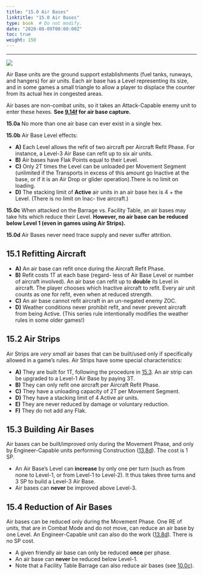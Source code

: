 ```yaml
---
title: "15.0 Air Bases"
linktitle: "15.0 Air Bases"
type: book  # Do not modify.
date: "2020-08-09T00:00:00Z"
toc: true
weight: 150
---
```

***

![](/rules/ocs-4.3/files/air-bases-15.0.png)

Air Base units are the ground
support establishments (fuel
tanks, runways, and hangers)
for air units. Each air base has
a Level representing its size, and in some
games a small triangle to allow a player
to displace the counter from its actual
hex in congested areas.

Air bases are non-combat units, so it
takes an Attack-Capable enemy unit
to enter these hexes. **See [9.14f](../9-0-ground-combat/#914-specialized-combats) for air
base capture.**

**15.0a** No more than one air base can
ever exist in a single hex.

**15.0b** Air Base Level effects:
* **A)** Each Level allows the refit of two
aircraft per Aircraft Refit Phase.
For instance, a Level-3 Air Base
can refit up to six air units.
* **B)** Air bases have Flak Points equal
to their Level.
* **C)** Only 2T times the Level can be
unloaded per Movement Segment
(unlimited if the Transports in
excess of this amount go Inactive
at the base, or if it is an Air Drop
or glider operation).There is no
limit on loading.
* **D)** The stacking limit of **Active** air
units in an air base hex is 4 + the
Level. (There is no limit on Inac-
tive aircraft.)

**15.0c** When attacked on the Barrage vs.
Facility Table, an air bases may take hits
which reduce their Level. **However, no
air base can be reduced below Level 1
(even in games using Air Strips).**

**15.0d** Air Bases never need trace supply
and never suffer attrition.

## 15.1 Refitting Aircraft
* **A)** An air base can refit once during
the Aircraft Refit Phase.
* **B)** Refit costs 1T at each base (regard-
less of Air Base Level or number
of aircraft involved). An air base
can refit up to **double** its Level in
aircraft. The player chooses which
Inactive aircraft to refit. Every air
unit counts as one for refit, even
when at reduced strength.
* **C)** An air base cannot refit aircraft in
an un-negated enemy ZOC.
* **D)** Weather conditions never prohibit
refit, and never prevent aircraft
from being Active. (This series rule
intentionally modifies the weather
rules in some older games!)

## 15.2 Air Strips

Air Strips are *very small* air bases that can
be built/used only if specifically allowed
in a game’s rules. Air Strips have some
special characteristics:
* **A)** They are built for 1T, following
the procedure in [15.3](#153-building-air-bases). An air strip
can be upgraded to a Level-1 Air
Base by paying 3T.
* **B)** They can only refit one aircraft per
Aircraft Refit Phase.
* **C)** They have a unloading capacity of
2T per Movement Segment.
* **D)** They have a stacking limit of 4
Active air units.
* **E)** They are never reduced by damage
or voluntary reduction.
* **F)** They do not add any Flak.

## 15.3 Building Air Bases

Air bases can be built/improved only
during the Movement Phase, and only
by Engineer-Capable units performing
Construction ([13.8d](../13-0-specialized-units/#138-engineer-functions)). The cost is 1 SP.
* An Air Base’s Level can **increase**
by only one per turn (such as from
none to Level-1, or from Level-1 to
Level-2). It thus takes three turns
and 3 SP to build a Level-3 Air Base.
* Air bases can **never** be improved
above Level-3.

## 15.4 Reduction of Air Bases

Air bases can be reduced only during the
Movement Phase. One RE of units, that
are in Combat Mode and do not move,
can reduce an air base by one Level. An
Engineer-Capable unit can also do the
work ([13.8d](../13-0-specialized-units/#138-engineer-functions)). There is no SP cost.
* A given friendly air base can only be
reduced **once** per phase.
* An air base can **never** be reduced
below Level-1.
* Note that a Facility Table Barrage
can also reduce air bases (see [10.0c](../10-0-barrage/)).

<br>

